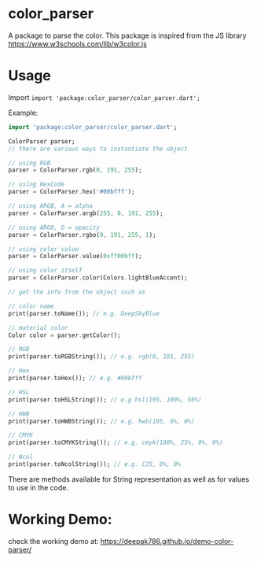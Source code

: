 # color_parser

A package to parse the color.
This package is inspired from the JS library https://www.w3schools.com/lib/w3color.js

# Usage

Import `import 'package:color_parser/color_parser.dart';`

Example:

```dart
import 'package:color_parser/color_parser.dart';

ColorParser parser;
// there are various ways to instantiate the object

// using RGB
parser = ColorParser.rgb(0, 191, 255);

// using HexCode
parser = ColorParser.hex('#00bfff');

// using ARGB, A = alpha
parser = ColorParser.argb(255, 0, 191, 255);

// using ARGO, O = opacity
parser = ColorParser.rgbo(0, 191, 255, 1);

// using color value
parser = ColorParser.value(0xff00bff);

// using color itself
parser = ColorParser.color(Colors.lightBlueAccent);

// get the info from the object such as

// color name
print(parser.toName()); // e.g. DeepSkyBlue

// material color
Color color = parser.getColor();

// RGB
print(parser.toRGBString()); // e.g. rgb(0, 191, 255)

// Hex
print(parser.toHex()); // e.g. #00bfff

// HSL
print(parser.toHSLString()); // e.g hsl(195, 100%, 50%)

// HWB
print(parser.toHWBString()); // e.g. hwb(195, 0%, 0%)

// CMYK
print(parser.toCMYKString()); // e.g. cmyk(100%, 25%, 0%, 0%)

// Ncol
print(parser.toNcolString()); // e.g. C25, 0%, 0%
```

There are methods available for String representation as well as for values to use in the code.

# Working Demo:
check the working demo at:
https://deepak786.github.io/demo-color-parser/
